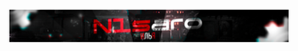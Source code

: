 [![Header](https://github.com/IluF1/IluF1/blob/main/assets/n1saro.png)](https://kwork.ru/user/n1saro)
